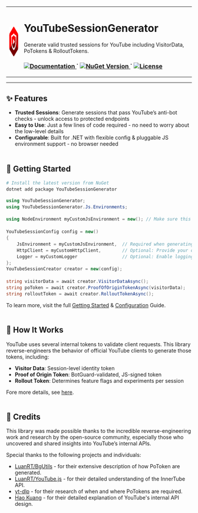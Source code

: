 <table align="center">
  <tr>
    <td>
      <img align="middle" src="YouTubeSessionGenerator/icon.png" alt="Logo" width="80" height="80">
    </td>
    <td>
      <h1>YouTubeSessionGenerator</h1>
      <p>Generate valid trusted sessions for YouTube including VisitorData, PoTokens & RolloutTokens.</p>
      <h3>
        <a href="https://icysnex.github.io/YouTubeSessionGenerator/">
          <img alt="Documentation" src="https://img.shields.io/badge/Documentation-c44f4f?style=for-the-badge">
        </a>
        <span> ˙ </span>
        <a href="https://www.nuget.org/packages/YouTubeSessionGenerator">
          <img alt="NuGet Version" src="https://img.shields.io/nuget/v/YouTubeMusicAPI?style=for-the-badge&color=c44f4f">
        </a>
        <span> ˙ </span>
        <a href="https://icysnex.github.io/YouTubeSessionGenerator/license.html">
          <img alt="License" src="https://img.shields.io/github/license/IcySnex/YouTubeSessionGenerator?style=for-the-badge&color=c44f4f">
        </a>
      </h3>
    </td>
  </tr>
</table>

---

## ✨ Features
- **Trusted Sessions**: Generate sessions that pass YouTube’s anti-bot checks - unlock access to protected endpoints
- **Easy to Use**: Just a few lines of code required - no need to worry about the low-level details
- **Configurable**: Built for .NET with flexible config & pluggable JS environment support - no browser needed
<br><br>

## 🚀 Getting Started
```bash
# Install the latest version from NuGet
dotnet add package YouTubeSessionGenerator
```

```cs
using YouTubeSessionGenerator;
using YouTubeSessionGenerator.Js.Environments;

using NodeEnvironment myCustomJsEnvironment = new(); // Make sure this gets dispoed!

YouTubeSessionConfig config = new()
{
    JsEnvironment = myCustomJsEnvironment,  // Required when generating Proof of Origin Tokens
    HttpClient = myCustomHttpClient,        // Optional: Provide your own HttpClient
    Logger = myCustomLogger                 // Optional: Enable logging
};
YouTubeSessionCreator creator = new(config);

string visitorData = await creator.VisitorDataAsync();
string poToken = await creator.ProofOfOriginTokenAsync(visitorData);
string rolloutToken = await creator.RolloutTokenAsync();
```
To learn more, visit the full [Getting Started](https://icysnex.github.io/YouTubeSessionGenerator/guide/getting-started.html) & [Configuration](https://icysnex.github.io/YouTubeSessionGenerator/guide/configuration.html) Guide.
<br><br>

## 🧠 How It Works
YouTube uses several internal tokens to validate client requests. This library reverse-engineers the behavior of official YouTube clients to generate those tokens, including:
- **Visitor Data**: Session-level identity token
- **Proof of Origin Token**: BotGuard-validated, JS-signed token
- **Rollout Token**: Determines feature flags and experiments per session

Fore more details, see [here](https://icysnex.github.io/YouTubeSessionGenerator/guide/).
<br><br>

## 🙏 Credits
This library was made possible thanks to the incredible reverse-engineering work and research by the open-source community, especially those who uncovered and shared insights into YouTube’s internal APIs.

Special thanks to the following projects and individuals:
- [LuanRT/BgUtils](https://github.com/LuanRT/BgUtils) - for their extensive description of how PoToken are generated.
- [LuanRT/YouTube.js](https://github.com/LuanRT/YouTube.js) - for their detailed understanding of the InnerTube API.
- [yt-dlp](https://github.com/yt-dlp/yt-dlp/wiki/PO-Token-Guide) - for their research of when and where PoTokens are required.
- [Hao Kuang](https://kuangbyte.medium.com/peeking-behind-the-curtain-decoding-youtubes-api-design-through-network-traffic-e3a68463df05) - for their detailed explanation of YouTube's internal API design.
